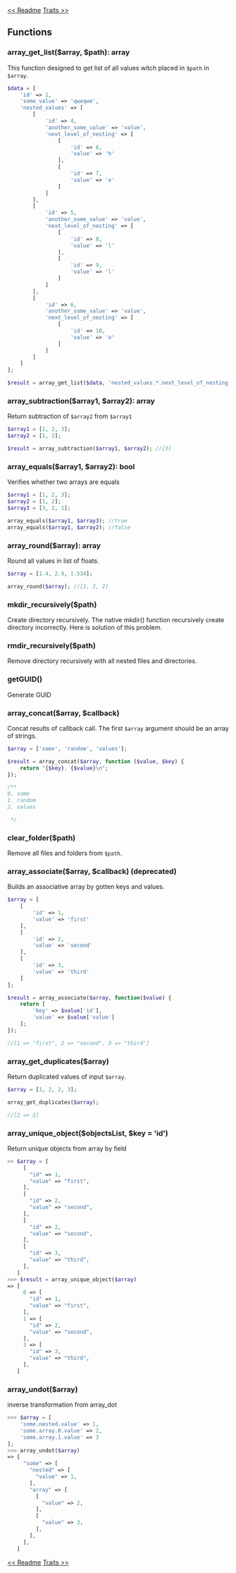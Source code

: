 [<< Readme][1]
[Traits >>][2]

## Functions

### array_get_list($array, $path): array

This function designed to get list of all values witch placed in `$path` in `$array`.

```php
$data = [
    'id' => 1,
    'some_value' => 'qweqwe',
    'nested_values' => [
        [
            'id' => 4,
            'another_some_value' => 'value',
            'next_level_of_nesting' => [
                [
                    'id' => 6,
                    'value' => 'h'
                ],
                [
                    'id' => 7,
                    'value' => 'e'
                ]
            ]
        ],
        [
            'id' => 5,
            'another_some_value' => 'value',
            'next_level_of_nesting' => [
                [
                    'id' => 8,
                    'value' => 'l'
                ],
                [
                    'id' => 9,
                    'value' => 'l'
                ]
            ]
        ],
        [
            'id' => 6,
            'another_some_value' => 'value',
            'next_level_of_nesting' => [
                [
                    'id' => 10,
                    'value' => 'o'
                ]
            ]
        ]
    ]
];

$result = array_get_list($data, 'nested_values.*.next_level_of_nesting.*.value'); //['h', 'e', 'l', 'l', 'o'];
````

### array_subtraction($array1, $array2): array

Return subtraction of `$array2` from `$array1`

```php
$array1 = [1, 2, 3];
$array2 = [1, 2];

$result = array_subtraction($array1, $array2); //[3]
````

### array_equals($array1, $array2): bool

Verifies whether two arrays are equals

```php
$array1 = [1, 2, 3];
$array2 = [1, 2];
$array3 = [3, 2, 1];

array_equals($array1, $array3); //true
array_equals($array1, $array2); //false
````

### array_round($array): array

Round all values in list of floats.

```php
$array = [1.4, 2.9, 1.534];

array_round($array); //[1, 3, 2]
````

### mkdir_recursively($path)

Create directory recursively. The native mkdir() function recursively create directory incorrectly.
Here is solution of this problem.

### rmdir_recursively($path)

Remove directory recursively with all nested files and directories.

### getGUID()

Generate GUID

### array_concat($array, $callback)

Concat results of callback call. The first `$array` argument should be an array of strings.

```php
$array = ['some', 'random', 'values'];

$result = array_concat($array, function ($value, $key) {
    return "{$key}. {$value}\n";
});

/**
0. some
1. random
2. values

 */ 
````

### clear_folder($path)

Remove all files and folders from `$path`.

### array_associate($array, $callback) (deprecated)

Builds an associative array by gotten keys and values.

```php
$array = [
    [
        'id' => 1,
        'value' => 'first'
    ],
    [
        'id' => 2,
        'value' => 'second'
    ],
    [
        'id' => 3,
        'value' => 'third'
    ]
];

$result = array_associate($array, function($value) {
    return [
        'key' => $value['id'],
        'value' => $value['value']
    ];
});

//[1 => "first", 2 => "second", 3 => "third"]
````

### array_get_duplicates($array)

Return duplicated values of input `$array`.

```php
$array = [1, 2, 2, 3];

array_get_duplicates($array);

//[2 => 2]
````

### array_unique_object($objectsList, $key = 'id')

Return unique objects from array by field

```php
>> $array = [
     [
       "id" => 1,
       "value" => "first",
     ],
     [
       "id" => 2,
       "value" => "second",
     ],
     [
       "id" => 2,
       "value" => "second",
     ],
     [
       "id" => 3,
       "value" => "third",
     ],
   ]
>>> $result = array_unique_object($array)
=> [
     0 => [
       "id" => 1,
       "value" => "first",
     ],
     1 => [
       "id" => 2,
       "value" => "second",
     ],
     3 => [
       "id" => 3,
       "value" => "third",
     ],
   ]
````

### array_undot($array)

inverse transformation from array_dot

```php
>>> $array = [
    'some.nested.value' => 1,
    'some.array.0.value' => 2,
    'some.array.1.value' => 3
];
>>> array_undot($array)
=> [
     "some" => [
       "nested" => [
         "value" => 1,
       ],
       "array" => [
         [
           "value" => 2,
         ],
         [
           "value" => 3,
         ],
       ],
     ],
   ]
````

[<< Readme][1]
[Traits >>][2]

[1]:../readme.md
[2]:traits.md
